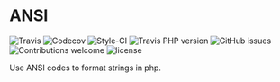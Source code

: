 ANSI
====

[travis]: https://img.shields.io/travis/hschulz/php-ansi.svg?style=flat-square
[codecov]: https://img.shields.io/codecov/c/github/hschulz/php-ansi.svg?style=flat-square
[travis-php]: https://img.shields.io/travis/php-v/hschulz/php-ansi.svg?style=flat-square
[github-issues]: https://img.shields.io/github/issues/hschulz/php-ansi.svg?style=flat-square
[contrib-welcome]: https://img.shields.io/badge/contributions-welcome-blue.svg?style=flat-square
[license]: https://img.shields.io/github/license/hschulz/php-ansi.svg?style=flat-square
[styleci-badge]: https://styleci.io/repos/130553513/shield

![Travis][travis] ![Codecov][codecov] ![Style-CI][styleci-badge] ![Travis PHP version][travis-php] ![GitHub issues][github-issues] ![Contributions welcome][contrib-welcome] ![license][license]

Use ANSI codes to format strings in php.
